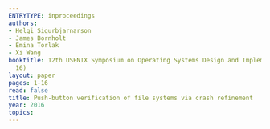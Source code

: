 ```yaml
---
ENTRYTYPE: inproceedings
authors:
- Helgi Sigurbjarnarson
- James Bornholt
- Emina Torlak
- Xi Wang
booktitle: 12th USENIX Symposium on Operating Systems Design and Implementation (OSDI
  16)
layout: paper
pages: 1-16
read: false
title: Push-button verification of file systems via crash refinement
year: 2016
topics:
---
```

